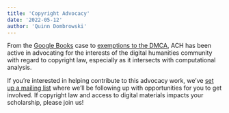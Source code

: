 ```yaml
---
title: 'Copyright Advocacy'
date: '2022-05-12'
author: 'Quinn Dombrowski'
---
```

From the [Google Books](/news/2012/10/ach-advocacy-news/) case to [exemptions to the DMCA](/news/2021/12/ach-advocacy-leads-to-new-opportunities-for-text-and-video-analysis/), ACH has been active in advocating for the interests of the digital humanities community with regard to copyright law, especially as it intersects with computational analysis.

If you’re interested in helping contribute to this advocacy work, we’ve [set up a mailing list](https://groups.google.com/a/ach.org/g/copyright) where we’ll be following up with opportunities for you to get involved. If copyright law and access to digital materials impacts your scholarship, please join us!